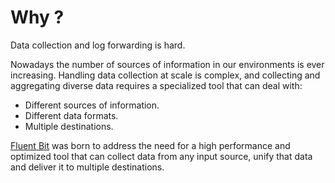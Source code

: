 # Why ?

Data collection and log forwarding is hard.

Nowadays the number of sources of information in our environments is ever increasing. Handling data collection at scale is complex, and collecting and aggregating diverse data requires a specialized tool that can deal with:

* Different sources of information.
* Different data formats.
* Multiple destinations.

[Fluent Bit](http://fluentbit.io) was born to address the need for a high performance and optimized tool that can collect data from any input source, unify that data and deliver it to multiple destinations.

